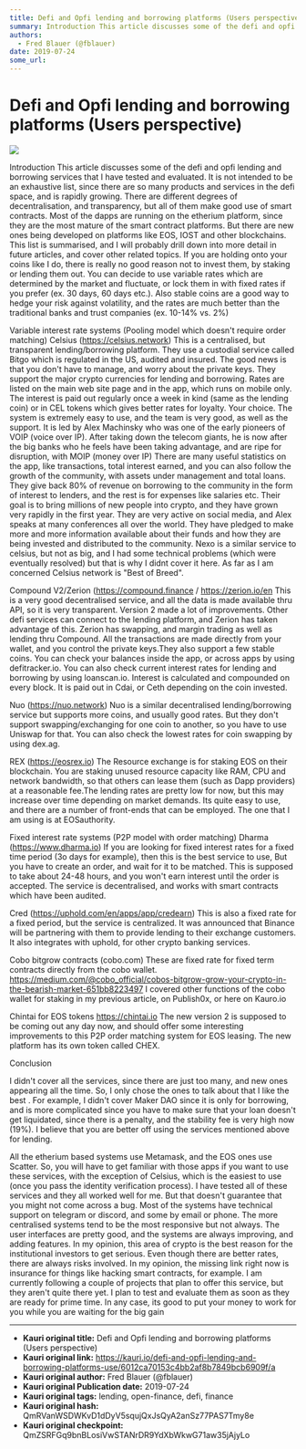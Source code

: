 ```yaml
---
title: Defi and Opfi lending and borrowing platforms (Users perspective)
summary: Introduction This article discusses some of the defi and opfi lending and borrowing services that I have tested and evaluated. It is not intended to be an exhaustive list, since there are so many products and services in the defi space, and is rapidly growing. There are different degrees of decentralisation, and transparency, but all of them make good use of smart contracts. Most of the dapps are running on the etherium platform, since they are the most mature of the smart contract platforms. Bu
authors:
  - Fred Blauer (@fblauer)
date: 2019-07-24
some_url: 
---
```


# Defi and Opfi lending and borrowing platforms (Users perspective)

![](https://ipfs.infura.io/ipfs/Qmf3q8Rs6LFW13qfd2rQPQYYsrEmbfcKKkrEoB2PGjoF3c)


Introduction
This article discusses some of the defi and opfi lending and borrowing services that I have tested and evaluated. It is not intended to be an exhaustive list, since there are so many products and services in the defi space, and is rapidly growing. There are different degrees of decentralisation, and transparency, but all of them make good use of smart contracts. Most of the dapps are running on the etherium platform, since they are the most mature of the smart contract platforms. But there are new ones being developed on platforms like EOS, IOST and other blockchains. This list is summarised, and I will probably drill down into more detail in future articles, and cover other related topics. If you are holding onto your coins like I do, there is really no good reason not to invest them, by staking or lending them out. You can decide to use variable rates which are determined by the market and fluctuate, or lock them in with fixed rates if you prefer (ex. 30 days, 60 days etc.). Also stable coins are a good way to hedge your risk against volatility, and the rates are much better than the traditional banks and trust companies (ex. 10-14% vs. 2%)

Variable interest rate systems (Pooling model which doesn't require order matching)
Celsius (https://celsius.network)
This is a centralised, but transparent lending/borrowing platform. They use a custodial service called Bitgo which is regulated in the US, audited and insured. The good news is that you don't have to manage, and worry about the private keys. They support the major crypto currencies for lending and borrowing. Rates are listed on the main web site page and in the app, which runs on mobile only. The interest is paid out regularly once a week in kind (same as the lending coin) or in CEL tokens which gives better rates for loyalty. Your choice. The system is extremely easy to use, and the team is very good, as well as the support. It is led by Alex Machinsky who was one of the early pioneers of VOIP (voice over IP). After taking down the telecom giants, he is now after the big banks who he feels have been taking advantage, and are ripe for disruption, with MOIP (money over IP) There are many useful statistics on the app, like transactions, total interest earned, and you can also follow the growth of the community, with assets under management and total loans. They give back 80​% of revenue on borrowing to the community in the form of interest to lenders, and the rest is for expenses like salaries etc. Their goal is to bring millions of new people into crypto, and they have grown very rapidly in the first year. They are very active on social media, and Alex speaks at many conferences all over the world. They have pledged to make more and more information available about their funds and how they are being invested and distributed to the community. Nexo is a similar service to celsius, but not as big, and I had some technical problems (which were eventually resolved) but that is why I didnt cover it here. As far as I am concerned Celsius network is "Best of Breed". 

Compound V2/Zerion (https://compound.finance / https://zerion.io/en
This is a very good decentralised service, and all the data is made available thru API, so it is very transparent. Version 2 made a lot of improvements. Other defi services can connect to the lending platform, and Zerion has taken advantage of this. Zerion has swapping, and margin trading as well as lending thru Compound. All the transactions are made directly from your wallet, and you control the private keys.They also support a few stable coins.  You can check your balances inside the app, or across apps by using defitracker.io. You can also check current interest rates for lending and borrowing by using loanscan.io. Interest is calculated and compounded on every block. It is paid out in Cdai, or Ceth depending on the coin invested. 

Nuo (https://nuo.network)
Nuo is a similar decentralised lending/borrowing service but supports more coins, and usually good rates. But they don't support swapping/exchanging for one coin to another, so you have to use Uniswap for that. You can also check the lowest rates for coin swapping by using dex.ag. 

REX (https://eosrex.io)
The Resource exchange is for staking EOS on their blockchain. You are staking unused resource capacity like RAM, CPU and network bandwidth, so that others can lease them (such as Dapp providers) at a reasonable fee.The lending rates are pretty low for now, but this may increase over time depending on market demands. Its quite easy to use, and there are a number of front-ends that can be employed. The one that I am using is at EOSauthority. 

Fixed interest rate systems (P2P model with order matching)
Dharma (https://www.dharma.io)
If you are looking for fixed interest rates for a fixed time period (3o days for example), then this is the best service to use, But you have to create an order, and wait for it to be matched. This is supposed to take about 24-48 hours, and you won't earn interest until the order is accepted. The service is decentralised, and works with smart contracts which have been audited. 

Cred (https://uphold.com/en/apps/app/credearn)
This is also a fixed rate for a fixed period, but the service is centralized. It was announced that Binance will be partnering with them to provide lending to their exchange customers. It also integrates with uphold, for other crypto banking services. 

Cobo bitgrow contracts (cobo.com)
These are fixed rate for fixed term contracts directly from the cobo wallet. https://medium.com/@cobo_official/cobos-bitgrow-grow-your-crypto-in-the-bearish-market-651bb8223497 I covered other functions of the cobo wallet for staking in my previous article, on Publish0x, or here on Kauro.io

Chintai for EOS tokens https://chintai.io
The new version 2 is supposed to be coming out any day now, and should offer some interesting improvements to this P2P order matching system for EOS leasing. The new platform has its own token called CHEX. 

 

Conclusion

I didn't cover all the services, since there are just too many, and new ones appearing all the time. So, I only chose the ones to talk about that I like the best . For example, I didn't cover Maker DAO since it is only for borrowing, and is more complicated since you have to make sure that your loan doesn't get liquidated, since there is a penalty, and the stability fee is very high now (19%). I believe that you are better off using the services mentioned above for lending. 

All the etherium based systems use Metamask, and the EOS ones use Scatter. So, you will have to get familiar with those apps if you want to use these services, with the exception of Celsius, which is the easiest to use (once you pass the identity verification process). I have tested all of these services and they all worked well for me. But that doesn't guarantee that you might not come across a bug. Most of the systems have technical support on telegram or discord, and some by email or phone. The more centralised systems tend to be the most responsive but not always. The user interfaces are pretty good, and the systems are always improving, and adding features. In my opinion, this area of crypto is the best reason for the institutional investors to get serious. Even though there are better rates, there are always risks involved. In my opinion, the missing link right now is insurance for things like hacking smart contracts, for example. I am currently following a couple of projects that plan to offer this service, but they aren't quite there yet. I plan to test and evaluate them as soon as they are ready for prime time. In any case, its good to put your money to work for you while you are waiting for the big gain


---

- **Kauri original title:** Defi and Opfi lending and borrowing platforms (Users perspective)
- **Kauri original link:** https://kauri.io/defi-and-opfi-lending-and-borrowing-platforms-use/6012ca70153c4bb2af8b7849bcb6909f/a
- **Kauri original author:** Fred Blauer (@fblauer)
- **Kauri original Publication date:** 2019-07-24
- **Kauri original tags:** lending, open-finance, defi, finance
- **Kauri original hash:** QmRVanWSDWKvD1dDyV5squjQxJsQyA2anSz77PAS7Tmy8e
- **Kauri original checkpoint:** QmZSRFGq9bnBLosiVwSTANrDR9YdXbWkwG71aw35jAjyLo



